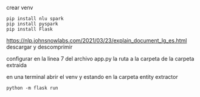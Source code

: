 crear venv
```
pip install nlu spark
pip install pyspark
pip install Flask
```
https://nlp.johnsnowlabs.com/2021/03/23/explain_document_lg_es.html descargar y descomprimir

configurar en la linea 7 del archivo app.py la ruta a la carpeta de la carpeta extraida

en una terminal abrir el venv y estando en la carpeta entity extractor

```
python -m flask run
```

